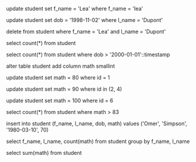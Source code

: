 update student set f_name = 'Lea' where f_name = 'Iea'

update student set dob = '1998-11-02' where l_name = 'Dupont'

delete from student where f_name = 'Lea' and l_name = 'Dupont'

select count(*) from student

select count(*) from student where dob > '2000-01-01'::timestamp

alter table student add column math smallint

update student set math = 80 where id = 1

update student set math = 90 where id in (2, 4)

update student set math = 100 where id = 6

select count(*) from student where math > 83

insert into student (f_name, l_name, dob, math) values
('Omer', 'Simpson', '1980-03-10', 70)

select f_name, l_name, count(math) from student group by f_name, l_name

select sum(math) from student